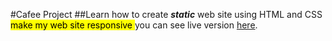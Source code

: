 #Cafee Project 
##Learn how to create __*static*__ web site using HTML and CSS
 <mark> make my web site responsive </mark>
you can see live version [here](https://cafee-marwa.netlify.app/). 

